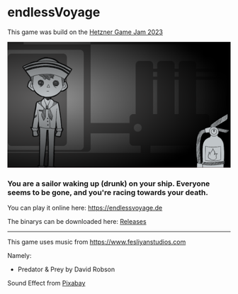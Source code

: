# endlessVoyage
This game was build on the [Hetzner Game Jam 2023](https://gamejam.hetzner.com)

![](gameScreenhot.png)

### You are a sailor waking up (drunk) on your ship. Everyone seems to be gone, and you're racing towards your death.

You can play it online here: https://endlessvoyage.de

The binarys can be downloaded here: [Releases](https://github.com/EndlessVoyage/endlessVoyage/releases)

---

This game uses music from https://www.fesliyanstudios.com

Namely:
- Predator & Prey by David Robson

Sound Effect from <a href="https://pixabay.com/sound-effects/?utm_source=link-attribution&utm_medium=referral&utm_campaign=music&utm_content=30253">Pixabay</a>
